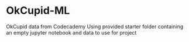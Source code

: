 # OkCupid-ML
OkCupid data from Codecademy
Using provided starter folder containing an empty jupyter notebook and data to use for project
